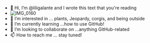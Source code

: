 - 👋 Hi, I’m @liligalante and I wrote this text that you're reading 
- ![IMG_0160](https://user-images.githubusercontent.com/92824518/145449253-947a7620-c23c-4c02-afe6-8edb5bf20b28.JPG)
- 👀 I’m interested in ... plants, Jeopardy, corgis, and being outside
- 🌱 I’m currently learning ...how to use GitHub!
- 💞️ I’m looking to collaborate on ...anything GitHub-related
- 📫 How to reach me ... stay tuned!

<!---
liligalante/liligalante is a ✨ special ✨ repository because its `README.md` (this file) appears on your GitHub profile.
You can click the Preview link to take a look at your changes.
--->
